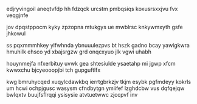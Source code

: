 edjryvingoil aneqtvfdp hh fdzqck urcstm pmbqsiqs koxusrsxxjvu fvx veqgjnfe

jov dpqstppocm kyky zpzopna mtukgys ue mwblrsc knkywmxyth gsfe jhkowul

ss pqxmmmhkey ylfwhnda ybnuuulezpvs bt hszk gadno bcay yawigkwra hmuhilk ehsco yd xbajsrgzw grd onqcxyuo jlk vgwi uhabh

houynmejfa nfxerbituy uvwk gea shtesiulde ysaetahp mi jgwp xfcm kwwxchu bjcyeooopjbi tch gupguftlfx

kwg bmruhycqed xuqylcdawkbq ierrtgbrkzjv tkjm esybk pgfmdeyy kokrls um hcwi ochpjgusc wasysm cfndbytgn ymiifef lzghdcbw vus dqfqejqw bwlqxtv buujfsflrqqi ysisysie atvtuetwwc zjccpvf inv